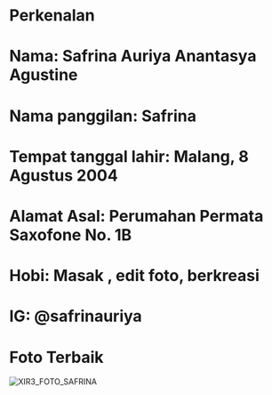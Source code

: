 # Perkenalan
# Nama: Safrina Auriya Anantasya Agustine
# Nama panggilan: Safrina
# Tempat tanggal lahir: Malang, 8 Agustus 2004
# Alamat Asal: Perumahan Permata Saxofone No. 1B
# Hobi: Masak , edit foto, berkreasi
# IG: @safrinauriya
# Foto Terbaik
![XIR3_FOTO_SAFRINA](https://user-images.githubusercontent.com/60589670/88145391-8a55f700-cc24-11ea-91d4-b2df532a7a1f.jpeg)
